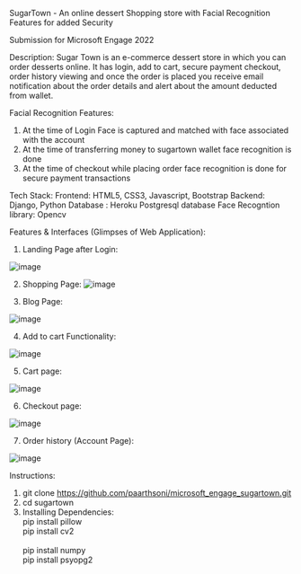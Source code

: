 SugarTown - An online dessert Shopping store with Facial Recognition Features for added Security

Submission for Microsoft Engage 2022

Description: Sugar Town is an e-commerce dessert store in which you can order desserts online. It has login, add to cart, secure payment checkout, order history viewing  and once the order is placed you receive email notification about the order details and alert about the amount deducted from wallet. 

Facial Recognition Features:
1) At the time of Login Face is captured and matched with face associated with the account
2) At the time of transferring money to sugartown wallet face recognition is done
3) At the time of checkout while placing order face recognition is done for secure  payment transactions



Tech Stack:
Frontend: HTML5, CSS3, Javascript, Bootstrap
Backend: Django, Python
Database : Heroku Postgresql database
Face Recogntion library: Opencv


Features & Interfaces (Glimpses of Web Application):

1) Landing Page after Login:

![image](https://user-images.githubusercontent.com/71220869/170699915-85365584-80b7-406f-a390-58243b5b6fd1.png)

2) Shopping Page:
![image](https://user-images.githubusercontent.com/71220869/170700478-36cd5c74-586e-4334-83ff-0149bf572a31.png)

3) Blog Page:

![image](https://user-images.githubusercontent.com/71220869/170700633-c2bdd1de-2862-4a99-8204-996d962205d6.png)

4) Add to cart Functionality:

![image](https://user-images.githubusercontent.com/71220869/170700897-226fd630-238d-4132-92d5-d0f7483d5d4c.png)

5) Cart page:

![image](https://user-images.githubusercontent.com/71220869/170701037-83535a8c-5c5e-4ac6-a21f-c5bd59db72aa.png)

6) Checkout page:

![image](https://user-images.githubusercontent.com/71220869/170701424-5e21fdd0-e42b-47fd-99f8-459422c49166.png)

7) Order history (Account Page):

![image](https://user-images.githubusercontent.com/71220869/170701613-0af58d2d-5d8f-45cd-9bdf-d52fb45b38ff.png)



Instructions:

1) git clone https://github.com/paarthsoni/microsoft_engage_sugartown.git
2) cd sugartown
3) Installing Dependencies:<br />
    pip install pillow <br />
    pip install cv2 <br />     
    pip install numpy <br />
    pip install psyopg2 <br />
        




